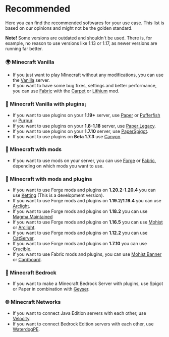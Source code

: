 # Recommended
Here you can find the recommended softwares for your use case. This list is based on our opinions and might not be the golden standard.

**Note!** Some versions are outdated and shouldn't be used. There is, for example, no reason to use versions like 1.13 or 1.17, as newer versions are running far better.

### 🌍 Minecraft Vanilla
- If you just want to play Minecraft without any modifications, you can use the [Vanilla](java/VANILLA.md#-vanilla-minecraft) server. 
- If you want to have some bug fixes, settings and better performance, you can use [Fabric](java/MODS.md#-fabric) with the [Carpet](https://www.curseforge.com/minecraft/mc-mods/carpet) or [Lithium](https://www.curseforge.com/minecraft/mc-mods/lithium) mod.

### 🚰 Minecraft Vanilla with plugins¡
- If you want to use plugins on your **1.19+** server, use [Paper](java/PLUGINS.md#%EF%B8%8F-paper) or [Pufferfish](java/PLUGINS.md#-pufferfish) or [Purpur](java/PLUGINS.md#-purpur).
- If you want to use plugins on your **1.8-1.18** server, use [Paper Legacy](java/PLUGINS.md#%EF%B8%8F-paper).
- If you want to use plugins on your **1.7.10** server, use [PaperSpigot](java/PLUGINS.md#%EF%B8%8F-paper).
- If you want to use plugins on **Beta 1.7.3** use [Canyon](java/PLUGINS.md#-canyon).

### 🔨 Minecraft with mods
- If you want to use mods on your server, you can use [Forge](java/MODS.md#-forge) or [Fabric](java/MODS.md#-fabric), depending on which mods you want to use.  

### 🔶 Minecraft with mods and plugins
- If you want to use Forge mods and plugins on **1.20.2-1.20.4** you can use [Ketting](java/MODS+PLUGINS.md#-ketting) (This is a development version).
- If you want to use Forge mods and plugins on **1.19.2/1.19.4** you can use [Arclight](java/MODS+PLUGINS.md#-arclight).
- If you want to use Forge mods and plugins on **1.18.2** you can use [Magma Maintained](java/MODS+PLUGINS.md#-magma)
- If you want to use Forge mods and plugins on **1.16.5** you can use [Mohist](java/MODS+PLUGINS.md#-mohist) or [Arclight](java/MODS+PLUGINS.md#-arclight).
- If you want to use Forge mods and plugins on **1.12.2** you can use [CatServer](java/MODS+PLUGINS.md#-catserver).
- If you want to use Forge mods and plugins on **1.7.10** you can use [Crucible](java/MODS+PLUGINS.md#-crucible).
- If you want to use Fabric mods and plugins, you can use [Mohist Banner](java/MODS+PLUGINS.md#-mohist-banner) or [Cardboard](java/MODS+PLUGINS.md#-cardboard-bukkit-for-fabric).

### 📙 Minecraft Bedrock
- If you want to make a Minecraft Bedrock Server with plugins, use Spigot or Paper in combination with [Geyser](OTHERS.md#-geysermc).

### 🌐 Minecraft Networks
- If you want to connect Java Edition servers with each other, use [Velocity](java/PROXIES.md#-velocity).
- If you want to connect Bedrock Edition servers with each other, use [WaterdogPE](bedrock/PROXIES.md#-waterdogpe).
